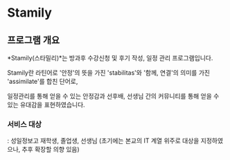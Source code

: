 # Stamily

## 프로그램 개요
*Stamily(스타밀리)*는 방과후 수강신청 및 후기 작성, 일정 관리 프로그램입니다.

Stamily란 라틴어로 '안정'의 뜻을 가진 'stabilitas'와 '함께, 연결'의 의미를 가진 'assimilate'를 합친 단어로,

일정관리를 통해 얻을 수 있는 안정감과 선후배, 선생님 간의 커뮤니티를 통해 얻을 수 있는 유대감을 표현하였습니다.



### 서비스 대상
: 성일정보고 재학생, 졸업생, 선생님 (초기에는 본교의 IT 계열 위주로 대상을 지정하였으나, 추후 확장할 의향 있음)

###
